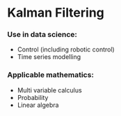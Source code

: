 # Kalman Filtering

### Use in data science:

* Control (including robotic control)
* Time series modelling 

### Applicable mathematics:

* Multi variable calculus
* Probability
* Linear algebra